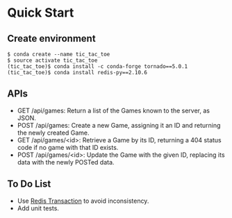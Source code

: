 # Quick Start

## Create environment
```
$ conda create --name tic_tac_toe
$ source activate tic_tac_toe
(tic_tac_toe)$ conda install -c conda-forge tornado==5.0.1
(tic_tac_toe)$ conda install redis-py==2.10.6
```

## APIs
* GET /api/games: Return a list of the Games known to the server, as JSON.
* POST /api/games: Create a new Game, assigning it an ID and returning the newly created Game.
* GET /api/games/\<id>: Retrieve a Game by its ID, returning a 404 status code if no game with that ID exists.
* POST /api/games/\<id>: Update the Game with the given ID, replacing its data with the newly POSTed data.

## To Do List
* Use [Redis Transaction](https://redis.io/topics/transactions) to avoid inconsistency.
* Add unit tests.
